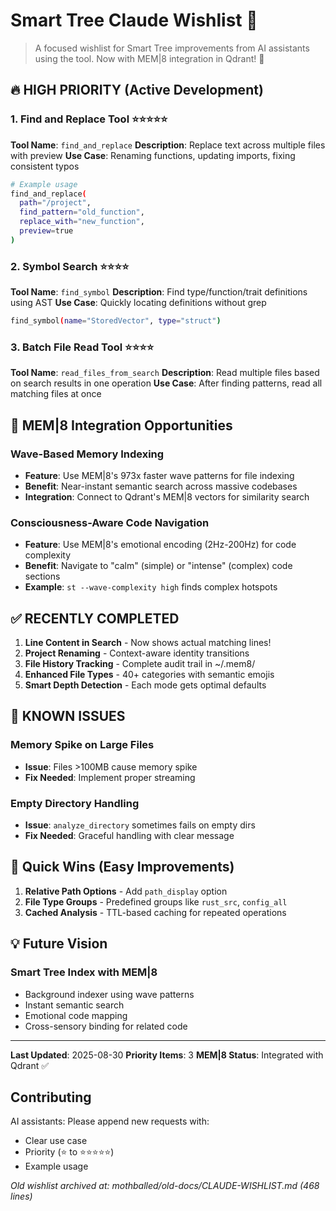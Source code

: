# Smart Tree Claude Wishlist 🌳

> A focused wishlist for Smart Tree improvements from AI assistants using the tool.
> Now with MEM|8 integration in Qdrant! 🧠

## 🔥 HIGH PRIORITY (Active Development)

### 1. Find and Replace Tool ⭐⭐⭐⭐⭐
**Tool Name**: `find_and_replace`
**Description**: Replace text across multiple files with preview
**Use Case**: Renaming functions, updating imports, fixing consistent typos
```bash
# Example usage
find_and_replace(
  path="/project",
  find_pattern="old_function",
  replace_with="new_function",
  preview=true
)
```

### 2. Symbol Search ⭐⭐⭐⭐
**Tool Name**: `find_symbol`
**Description**: Find type/function/trait definitions using AST
**Use Case**: Quickly locating definitions without grep
```bash
find_symbol(name="StoredVector", type="struct")
```

### 3. Batch File Read Tool ⭐⭐⭐⭐
**Tool Name**: `read_files_from_search`
**Description**: Read multiple files based on search results in one operation
**Use Case**: After finding patterns, read all matching files at once

## 🧠 MEM|8 Integration Opportunities

### Wave-Based Memory Indexing
- **Feature**: Use MEM|8's 973x faster wave patterns for file indexing
- **Benefit**: Near-instant semantic search across massive codebases
- **Integration**: Connect to Qdrant's MEM|8 vectors for similarity search

### Consciousness-Aware Code Navigation
- **Feature**: Use MEM|8's emotional encoding (2Hz-200Hz) for code complexity
- **Benefit**: Navigate to "calm" (simple) or "intense" (complex) code sections
- **Example**: `st --wave-complexity high` finds complex hotspots

## ✅ RECENTLY COMPLETED

1. **Line Content in Search** - Now shows actual matching lines!
2. **Project Renaming** - Context-aware identity transitions
3. **File History Tracking** - Complete audit trail in ~/.mem8/
4. **Enhanced File Types** - 40+ categories with semantic emojis
5. **Smart Depth Detection** - Each mode gets optimal defaults

## 🐛 KNOWN ISSUES

### Memory Spike on Large Files
- **Issue**: Files >100MB cause memory spike
- **Fix Needed**: Implement proper streaming

### Empty Directory Handling  
- **Issue**: `analyze_directory` sometimes fails on empty dirs
- **Fix Needed**: Graceful handling with clear message

## 📝 Quick Wins (Easy Improvements)

1. **Relative Path Options** - Add `path_display` option
2. **File Type Groups** - Predefined groups like `rust_src`, `config_all`
3. **Cached Analysis** - TTL-based caching for repeated operations

## 💡 Future Vision

### Smart Tree Index with MEM|8
- Background indexer using wave patterns
- Instant semantic search
- Emotional code mapping
- Cross-sensory binding for related code

---

**Last Updated**: 2025-08-30
**Priority Items**: 3
**MEM|8 Status**: Integrated with Qdrant ✅

## Contributing
AI assistants: Please append new requests with:
- Clear use case
- Priority (⭐ to ⭐⭐⭐⭐⭐)
- Example usage

*Old wishlist archived at: mothballed/old-docs/CLAUDE-WISHLIST.md (468 lines)*